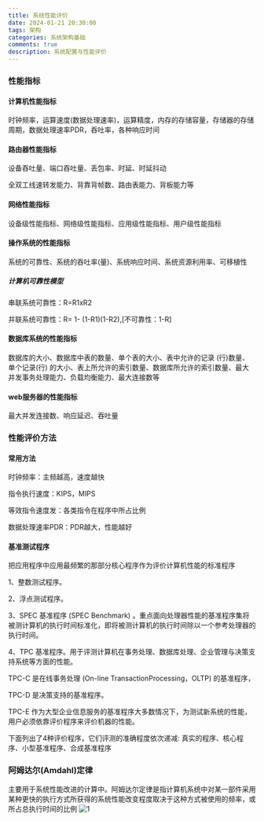 ```yaml
---
title: 系统性能评价
date: 2024-01-21 20:30:00
tags: 架构
categories: 系统架构基础
comments: true
description: 系统配置与性能评价
---
```


### 性能指标

#### 计算机性能指标

时钟频率，运算速度(数据处理速率)，运算精度，内存的存储容量，存储器的存储周期，数据处理速率PDR，吞吐率，各种响应时间

#### 路由器性能指标

设备吞吐量、端口吞吐量、丢包率、时延、时延抖动

全双工线速转发能力、背靠背帧数、路由表能力、背板能力等

#### 网络性能指标
设备级性能指标、网络级性能指标、应用级性能指标、用户级性能指标

#### 操作系统的性能指标
系统的可靠性、系统的吞吐率(量)、系统响应时间、系统资源利用率、可移植性

##### 计算机可靠性模型

串联系统可靠性：R=R1xR2

并联系统可靠性：R= 1- (1-R1)(1-R2),[不可靠性：1-R]

#### 数据库系统的性能指标
数据库的大小、数据库中表的数量、单个表的大小、表中允许的记录 (行)数量、单个记录(行) 的大小、表上所允许的索引数量、数据库所允许的索引数量、最大并发事务处理能力、负载均衡能力、最大连接数等

#### web服务器的性能指标
最大并发连接数、响应延迟、吞吐量

### 性能评价方法

#### 常用方法

时钟频率：主频越高，速度越快

指令执行速度：KIPS，MIPS

等效指令速度发：各类指令在程序中所占比例

数据处理速率PDR：PDR越大，性能越好

#### 基准测试程序

把应用程序中应用最频繁的那部分核心程序作为评价计算机性能的标准程序

1、整数测试程序。

2、浮点测试程序。

3、SPEC 基准程序 (SPEC Benchmark) 。重点面向处理器性能的基准程序集将被测计算机的执行时间标准化，即将被测计算机的执行时间除以一个参考处理器的执行时间。

4、TPC 基准程序。用于评测计算机在事务处理、数据库处理、企业管理与决策支持系统等方面的性能。

TPC-C 是在线事务处理 (On-line TransactionProcessing，OLTP) 的基准程序，

TPC-D 是决策支持的基准程序。

TPC-E 作为大型企业信息服务的基准程序大多数情况下，为测试新系统的性能，用户必须依靠评价程序来评价机器的性能。

下面列出了4种评价程序，它们评测的准确程度依次递减: 真实的程序、核心程序、小型基准程序、合成基准程序



### 阿姆达尔(Amdahl)定律
主要用于系统性能改进的计算中。阿姆达尔定律是指计算机系统中对某一部件采用某种更快的执行方式所获得的系统性能改变程度取决于这种方式被使用的频率，或所占总执行时间的比例
![1](1.jpg)